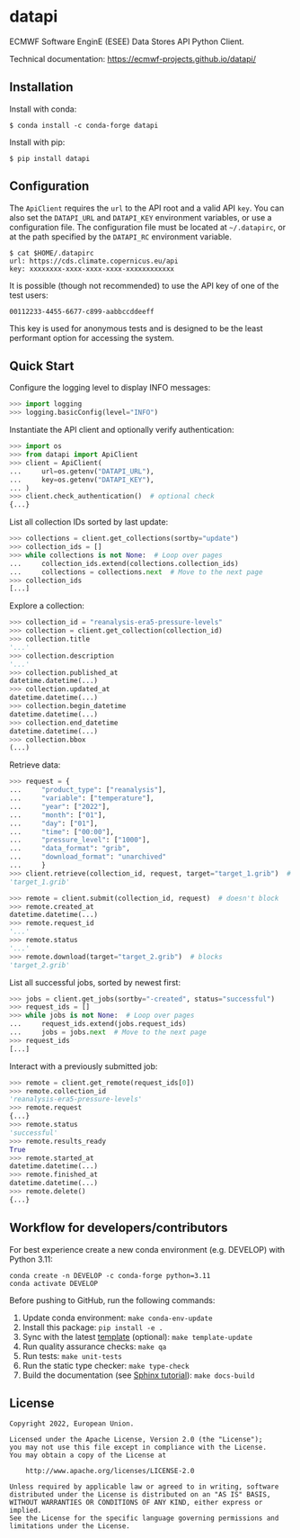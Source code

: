 # datapi

ECMWF Software EnginE (ESEE) Data Stores API Python Client.

Technical documentation: https://ecmwf-projects.github.io/datapi/

## Installation

Install with conda:

```
$ conda install -c conda-forge datapi
```

Install with pip:

```
$ pip install datapi
```

## Configuration

The `ApiClient` requires the `url` to the API root and a valid API `key`. You can also set the `DATAPI_URL` and `DATAPI_KEY` environment variables, or use a configuration file.
The configuration file must be located at `~/.datapirc`, or at the path specified by the `DATAPI_RC` environment variable.

```
$ cat $HOME/.datapirc
url: https://cds.climate.copernicus.eu/api
key: xxxxxxxx-xxxx-xxxx-xxxx-xxxxxxxxxxxx
```

It is possible (though not recommended) to use the API key of one of the test users:

```
00112233-4455-6677-c899-aabbccddeeff
```

This key is used for anonymous tests and is designed to be the least performant option for accessing the system.

## Quick Start

Configure the logging level to display INFO messages:

```python
>>> import logging
>>> logging.basicConfig(level="INFO")

```

Instantiate the API client and optionally verify authentication:

```python
>>> import os
>>> from datapi import ApiClient
>>> client = ApiClient(
...     url=os.getenv("DATAPI_URL"),
...     key=os.getenv("DATAPI_KEY"),
... )
>>> client.check_authentication()  # optional check
{...}

```

List all collection IDs sorted by last update:

```python
>>> collections = client.get_collections(sortby="update")
>>> collection_ids = []
>>> while collections is not None:  # Loop over pages
...     collection_ids.extend(collections.collection_ids)
...     collections = collections.next  # Move to the next page
>>> collection_ids
[...]

```

Explore a collection:

```python
>>> collection_id = "reanalysis-era5-pressure-levels"
>>> collection = client.get_collection(collection_id)
>>> collection.title
'...'
>>> collection.description
'...'
>>> collection.published_at
datetime.datetime(...)
>>> collection.updated_at
datetime.datetime(...)
>>> collection.begin_datetime
datetime.datetime(...)
>>> collection.end_datetime
datetime.datetime(...)
>>> collection.bbox
(...)

```

Retrieve data:

```python
>>> request = {
...     "product_type": ["reanalysis"],
...     "variable": ["temperature"],
...     "year": ["2022"],
...     "month": ["01"],
...     "day": ["01"],
...     "time": ["00:00"],
...     "pressure_level": ["1000"],
...     "data_format": "grib",
...     "download_format": "unarchived"
...     }
>>> client.retrieve(collection_id, request, target="target_1.grib")  # blocks
'target_1.grib'

>>> remote = client.submit(collection_id, request)  # doesn't block
>>> remote.created_at
datetime.datetime(...)
>>> remote.request_id
'...'
>>> remote.status
'...'
>>> remote.download(target="target_2.grib")  # blocks
'target_2.grib'

```

List all successful jobs, sorted by newest first:

```python
>>> jobs = client.get_jobs(sortby="-created", status="successful")
>>> request_ids = []
>>> while jobs is not None:  # Loop over pages
...     request_ids.extend(jobs.request_ids)
...     jobs = jobs.next  # Move to the next page
>>> request_ids
[...]

```

Interact with a previously submitted job:

```python
>>> remote = client.get_remote(request_ids[0])
>>> remote.collection_id
'reanalysis-era5-pressure-levels'
>>> remote.request
{...}
>>> remote.status
'successful'
>>> remote.results_ready
True
>>> remote.started_at
datetime.datetime(...)
>>> remote.finished_at
datetime.datetime(...)
>>> remote.delete()
{...}

```

## Workflow for developers/contributors

For best experience create a new conda environment (e.g. DEVELOP) with Python 3.11:

```
conda create -n DEVELOP -c conda-forge python=3.11
conda activate DEVELOP
```

Before pushing to GitHub, run the following commands:

1. Update conda environment: `make conda-env-update`
1. Install this package: `pip install -e .`
1. Sync with the latest [template](https://github.com/ecmwf-projects/cookiecutter-conda-package) (optional): `make template-update`
1. Run quality assurance checks: `make qa`
1. Run tests: `make unit-tests`
1. Run the static type checker: `make type-check`
1. Build the documentation (see [Sphinx tutorial](https://www.sphinx-doc.org/en/master/tutorial/)): `make docs-build`

## License

```
Copyright 2022, European Union.

Licensed under the Apache License, Version 2.0 (the "License");
you may not use this file except in compliance with the License.
You may obtain a copy of the License at

    http://www.apache.org/licenses/LICENSE-2.0

Unless required by applicable law or agreed to in writing, software
distributed under the License is distributed on an "AS IS" BASIS,
WITHOUT WARRANTIES OR CONDITIONS OF ANY KIND, either express or implied.
See the License for the specific language governing permissions and
limitations under the License.
```
